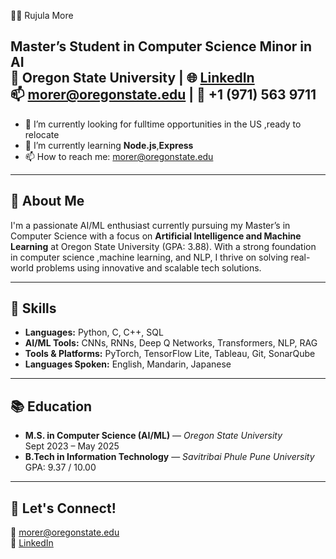  👩‍💻 Rujula More

**Master’s Student in Computer Science Minor in AI**  
📍 Oregon State University | 🌐 [LinkedIn](https://www.linkedin.com/in/rujula-more-19b8721a6)  
📫 morer@oregonstate.edu | 📱 +1 (971) 563 9711  
---
- 🔭 I’m currently looking for fulltime opportunities in the US ,ready to relocate
- 🌱 I’m currently learning **Node.js**,**Express**
- 📫 How to reach me: [morer@oregonstate.edu](mailto:morer@oregonstate.edu)

---

## 🚀 About Me

I'm a passionate AI/ML enthusiast currently pursuing my Master’s in Computer Science with a focus on **Artificial Intelligence and Machine Learning** at Oregon State University (GPA: 3.88). With a strong foundation in computer science ,machine learning, and NLP, I thrive on solving real-world problems using innovative and scalable tech solutions.


---

## 🧠 Skills

- **Languages:** Python, C, C++, SQL  
- **AI/ML Tools:** CNNs, RNNs, Deep Q Networks, Transformers, NLP, RAG  
- **Tools & Platforms:** PyTorch, TensorFlow Lite, Tableau, Git, SonarQube  
- **Languages Spoken:** English, Mandarin, Japanese

---

## 📚 Education

- **M.S. in Computer Science (AI/ML)** — *Oregon State University*  
  Sept 2023 – May 2025  
- **B.Tech in Information Technology** — *Savitribai Phule Pune University*  
  GPA: 9.37 / 10.00

---

## 📌 Let's Connect!

📧 morer@oregonstate.edu  
🔗 [LinkedIn](https://www.linkedin.com/in/rujula-more-19b8721a6)
